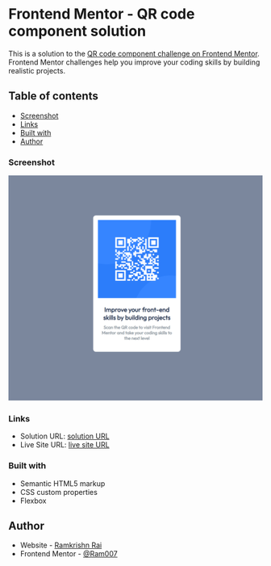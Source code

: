 # Frontend Mentor - QR code component solution

This is a solution to the [QR code component challenge on Frontend Mentor](https://www.frontendmentor.io/challenges/qr-code-component-iux_sIO_H). Frontend Mentor challenges help you improve your coding skills by building realistic projects. 

## Table of contents

  - [Screenshot](#screenshot)
  - [Links](#links)
  - [Built with](#built-with)
- [Author](#author)

### Screenshot

![](./screenshot.png)

### Links

- Solution URL: [solution URL](https://www.frontendmentor.io/solutions/qrcodecomponent-pDNXvxgBsb)
- Live Site URL: [live site URL](https://ram0o7.github.io/qr-code-component-main/)


### Built with

- Semantic HTML5 markup
- CSS custom properties
- Flexbox

## Author

- Website - [Ramkrishn Rai](https://www.NotYetReady.com)
- Frontend Mentor - [@Ram007](https://www.frontendmentor.io/profile/@Ram007)
